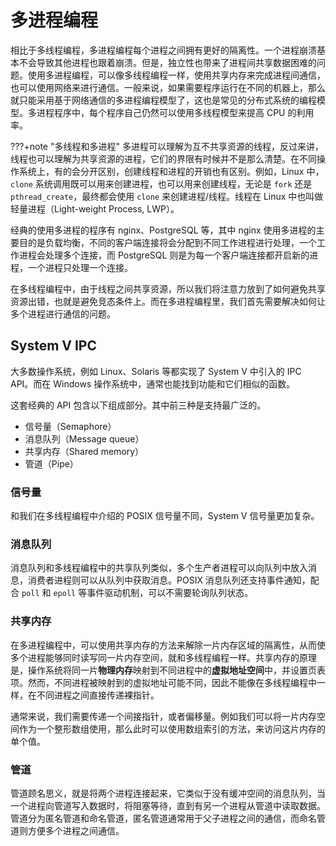 # 多进程编程

相比于多线程编程，多进程编程每个进程之间拥有更好的隔离性。一个进程崩溃基本不会导致其他进程也跟着崩溃。但是，独立性也带来了进程间共享数据困难的问题。使用多进程编程，可以像多线程编程一样，使用共享内存来完成进程间通信，也可以使用网络来进行通信。一般来说，如果需要程序运行在不同的机器上，那么就只能采用基于网络通信的多进程编程模型了，这也是常见的分布式系统的编程模型。多进程程序中，每个程序自己仍然可以使用多线程模型来提高 CPU 的利用率。

???+note "多线程和多进程" 
    多进程可以理解为互不共享资源的线程，反过来讲，线程也可以理解为共享资源的进程，它们的界限有时候并不是那么清楚。在不同操作系统上，有的会分开区别，创建线程和进程的开销也有区别。例如，Linux 中，`clone` 系统调用既可以用来创建进程，也可以用来创建线程，无论是 `fork` 还是 `pthread_create`，最终都会使用 `clone` 来创建进程/线程。线程在 Linux 中也叫做轻量进程（Light-weight Process, LWP）。

经典的使用多进程的程序有 nginx、PostgreSQL 等，其中 nginx 使用多进程的主要目的是负载均衡，不同的客户端连接将会分配到不同工作进程进行处理，一个工作进程会处理多个连接，而 PostgreSQL 则是为每一个客户端连接都开启新的进程，一个进程只处理一个连接。

在多线程编程中，由于线程之间共享资源，所以我们将注意力放到了如何避免共享资源出错，也就是避免竞态条件上。而在多进程编程里，我们首先需要解决如何让多个进程进行通信的问题。

## System V IPC

大多数操作系统，例如 Linux、Solaris 等都实现了 System V 中引入的 IPC API。而在 Windows 操作系统中，通常也能找到功能和它们相似的函数。

这套经典的 API 包含以下组成部分。其中前三种是支持最广泛的。

* 信号量（Semaphore）
* 消息队列（Message queue）
* 共享内存（Shared memory）
* 管道（Pipe）

### 信号量

和我们在多线程编程中介绍的 POSIX 信号量不同，System V 信号量更加复杂。

### 消息队列

消息队列和多线程编程中的共享队列类似，多个生产者进程可以向队列中放入消息，消费者进程则可以从队列中获取消息。POSIX 消息队列还支持事件通知，配合 `poll` 和 `epoll` 等事件驱动机制，可以不需要轮询队列状态。

### 共享内存

在多进程编程中，可以使用共享内存的方法来解除一片内存区域的隔离性，从而使多个进程能够同时读写同一片内存空间，就和多线程编程一样。共享内存的原理是，操作系统将同一片**物理内存**映射到不同进程中的**虚拟地址空间**中，并设置页表项。然而，不同进程被映射到的虚拟地址可能不同，因此不能像在多线程编程中一样，在不同进程之间直接传递裸指针。

通常来说，我们需要传递一个间接指针，或者偏移量。例如我们可以将一片内存空间作为一个整形数组使用，那么此时可以使用数组索引的方法，来访问这片内存的单个值。

### 管道

管道顾名思义，就是将两个进程连接起来，它类似于没有缓冲空间的消息队列，当一个进程向管道写入数据时，将阻塞等待，直到有另一个进程从管道中读取数据。管道分为匿名管道和命名管道，匿名管道通常用于父子进程之间的通信，而命名管道则方便多个进程之间通信。